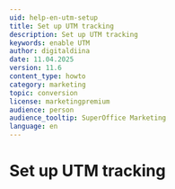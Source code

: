 ```yaml
---
uid: help-en-utm-setup
title: Set up UTM tracking
description: Set up UTM tracking
keywords: enable UTM
author: digitaldiina
date: 11.04.2025
version: 11.6
content_type: howto
category: marketing
topic: conversion
license: marketingpremium
audience: person
audience_tooltip: SuperOffice Marketing
language: en
---
```


# Set up UTM tracking
